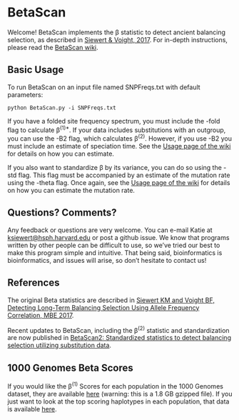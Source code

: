 # BetaScan
Welcome! BetaScan implements the β statistic to detect ancient balancing selection, as described in [Siewert & Voight, 2017](https://academic.oup.com/mbe/article/doi/10.1093/molbev/msx209/3988103/Detecting-Long-term-Balancing-Selection-using). For in-depth instructions, please read the [BetaScan wiki](https://github.com/ksiewert/BetaScan/wiki).

## Basic Usage
To run BetaScan on an input file named SNPFreqs.txt with default parameters:
```
python BetaScan.py -i SNPFreqs.txt
```
If you have a folded site frequency spectrum, you must include the -fold flag to calculate β<sup>(1)\*</sup>. If your data includes substitutions with an outgroup, you can use the -B2 flag, which calculates β<sup>(2)</sup>. However, if you use -B2 you must include an estimate of speciation time. See the [Usage page of the wiki](https://github.com/ksiewert/BetaScan/wiki/Usage) for details on how you can estimate.

If you also want to standardize β by its variance, you can do so using the -std flag. This flag must be accompanied by an estimate of the mutation rate using the -theta flag. Once again, see the [Usage page of the wiki](https://github.com/ksiewert/BetaScan/wiki/Usage) for details on how you can estimate the mutation rate.

## Questions? Comments?
Any feedback or questions are very welcome. You can e-mail Katie at ksiewert@hsph.harvard.edu or post a github issue. We know that programs written by other people can be difficult to use, so we’ve tried our best to make this program simple and intuitive. That being said, bioinformatics is bioinformatics, and issues will arise, so don’t hesitate to contact us!

## References
The original Beta statistics are described in [Siewert KM and Voight BF, Detecting Long-Term Balancing Selection Using Allele Frequency Correlation, MBE 2017](https://academic.oup.com/mbe/article/doi/10.1093/molbev/msx209/3988103/Detecting-Long-term-Balancing-Selection-using).

Recent updates to BetaScan, including the β<sup>(2)</sup> statistic and standardization are now published in [BetaScan2: Standardized statistics to detect balancing selection utilizing substitution data](https://academic.oup.com/gbe/advance-article/doi/10.1093/gbe/evaa013/5721358).

## 1000 Genomes Beta Scores
If you would like the β<sup>(1)</sup> Scores for each population in the 1000 Genomes dataset, they are available [here](http://coruscant.itmat.upenn.edu/data/SiewertEA_Full_BetaScores.tar.gz) (warning: this is a 1.8 GB gzipped file). If you just want to look at the top scoring haplotypes in each population, that data is available [here](http://coruscant.itmat.upenn.edu/data/SiewertEA_BetaScores.tar.gz).
